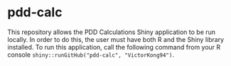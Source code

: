 # pdd-calc
This repository allows the PDD Calculations Shiny application to be run locally.
In order to do this, the user must have both R and the Shiny library installed.
To run this application, call the following command from your R console
`shiny::runGitHub("pdd-calc", "VictorKong94")`.
